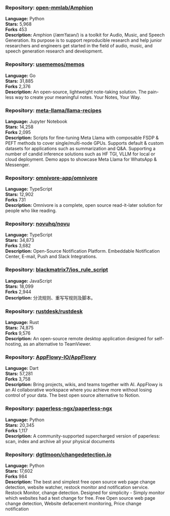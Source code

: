 ### **Repository:** [open-mmlab/Amphion](https://github.com/open-mmlab/Amphion)  

**Language:** Python  
**Stars:** 5,968  
**Forks** 453  
**Description:** Amphion (/æmˈfaɪən/) is a toolkit for Audio, Music, and Speech Generation. Its purpose is to support reproducible research and help junior researchers and engineers get started in the field of audio, music, and speech generation research and development.  

### **Repository:** [usememos/memos](https://github.com/usememos/memos)  

**Language:** Go  
**Stars:** 31,885  
**Forks** 2,376  
**Description:** An open-source, lightweight note-taking solution. The pain-less way to create your meaningful notes. Your Notes, Your Way.  

### **Repository:** [meta-llama/llama-recipes](https://github.com/meta-llama/llama-recipes)  

**Language:** Jupyter Notebook  
**Stars:** 14,258  
**Forks** 2,095  
**Description:** Scripts for fine-tuning Meta Llama with composable FSDP & PEFT methods to cover single/multi-node GPUs. Supports default & custom datasets for applications such as summarization and Q&A. Supporting a number of candid inference solutions such as HF TGI, VLLM for local or cloud deployment. Demo apps to showcase Meta Llama for WhatsApp & Messenger.  

### **Repository:** [omnivore-app/omnivore](https://github.com/omnivore-app/omnivore)  

**Language:** TypeScript  
**Stars:** 12,902  
**Forks** 731  
**Description:** Omnivore is a complete, open source read-it-later solution for people who like reading.  

### **Repository:** [novuhq/novu](https://github.com/novuhq/novu)  

**Language:** TypeScript  
**Stars:** 34,873  
**Forks** 3,682  
**Description:** Open-Source Notification Platform. Embeddable Notification Center, E-mail, Push and Slack Integrations.  

### **Repository:** [blackmatrix7/ios_rule_script](https://github.com/blackmatrix7/ios_rule_script)  

**Language:** JavaScript  
**Stars:** 18,099  
**Forks** 2,944  
**Description:** 分流规则、重写写规则及脚本。  

### **Repository:** [rustdesk/rustdesk](https://github.com/rustdesk/rustdesk)  

**Language:** Rust  
**Stars:** 74,875  
**Forks** 9,576  
**Description:** An open-source remote desktop application designed for self-hosting, as an alternative to TeamViewer.  

### **Repository:** [AppFlowy-IO/AppFlowy](https://github.com/AppFlowy-IO/AppFlowy)  

**Language:** Dart  
**Stars:** 57,281  
**Forks** 3,758  
**Description:** Bring projects, wikis, and teams together with AI. AppFlowy is an AI collaborative workspace where you achieve more without losing control of your data. The best open source alternative to Notion.  

### **Repository:** [paperless-ngx/paperless-ngx](https://github.com/paperless-ngx/paperless-ngx)  

**Language:** Python  
**Stars:** 20,345  
**Forks** 1,117  
**Description:** A community-supported supercharged version of paperless: scan, index and archive all your physical documents  

### **Repository:** [dgtlmoon/changedetection.io](https://github.com/dgtlmoon/changedetection.io)  

**Language:** Python  
**Stars:** 17,602  
**Forks** 984  
**Description:** The best and simplest free open source web page change detection, website watcher, restock monitor and notification service. Restock Monitor, change detection. Designed for simplicity - Simply monitor which websites had a text change for free. Free Open source web page change detection, Website defacement monitoring, Price change notification  

